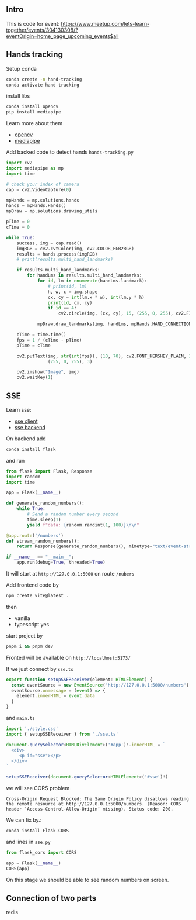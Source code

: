 ## Intro

This is code for event: https://www.meetup.com/lets-learn-together/events/304130308/?eventOrigin=home_page_upcoming_events$all

## Hands tracking

Setup conda

```bash
conda create -n hand-tracking
conda activate hand-tracking
```

install libs

```bash
conda install opencv
pip install mediapipe
```

Learn more about them
- [opencv](https://docs.opencv.org/4.x/d1/dfb/intro.html)
- [mediapipe](https://ai.google.dev/edge/mediapipe/solutions/guide)

Add backed code to detect hands `hands-tracking.py`

```python
import cv2
import mediapipe as mp
import time

# check your index of camera
cap = cv2.VideoCapture(0)

mpHands = mp.solutions.hands
hands = mpHands.Hands()
mpDraw = mp.solutions.drawing_utils

pTime = 0
cTime = 0

while True:
    success, img = cap.read()
    imgRGB = cv2.cvtColor(img, cv2.COLOR_BGR2RGB)
    results = hands.process(imgRGB)
    # print(results.multi_hand_landmarks)

    if results.multi_hand_landmarks:
        for handLms in results.multi_hand_landmarks:
            for id, lm in enumerate(handLms.landmark):
                # print(id, lm)
                h, w, c = img.shape
                cx, cy = int(lm.x * w), int(lm.y * h)
                print(id, cx, cy)
                if id == 4:
                    cv2.circle(img, (cx, cy), 15, (255, 0, 255), cv2.FILLED)

            mpDraw.draw_landmarks(img, handLms, mpHands.HAND_CONNECTIONS)

    cTime = time.time()
    fps = 1 / (cTime - pTime)
    pTime = cTime

    cv2.putText(img, str(int(fps)), (10, 70), cv2.FONT_HERSHEY_PLAIN, 3,
                (255, 0, 255), 3)

    cv2.imshow("Image", img)
    cv2.waitKey(1)
```

## SSE

Learn sse:

- [sse client](https://developer.mozilla.org/en-US/docs/Web/API/Server-sent_events/Using_server-sent_events)
- [sse backend](https://medium.com/@nandagopal05/server-sent-events-with-python-fastapi-f1960e0c8e4b)

On backend add

```bash
conda install flask
```

and run

```python
from flask import Flask, Response
import random
import time

app = Flask(__name__)

def generate_random_numbers():
    while True:
        # Send a random number every second
        time.sleep(1)
        yield f"data: {random.randint(1, 100)}\n\n"

@app.route('/numbers')
def stream_random_numbers():
    return Response(generate_random_numbers(), mimetype="text/event-stream")

if __name__ == "__main__":
    app.run(debug=True, threaded=True)
```

It will start at `http://127.0.0.1:5000` on route `/nubers`

Add frontend code by

```bash
npm create vite@latest .
```

then
- vanilla
- typescript yes

start project by

```bash
pnpm i && pnpm dev
```

Fronted will be available on `http://localhost:5173/`

If we just connect by `sse.ts`

```ts
export function setupSSEReceiver(element: HTMLElement) {
  const eventSource = new EventSource('http://127.0.0.1:5000/numbers')
  eventSource.onmessage = (event) => {
    element.innerHTML = event.data
  }
}
```

and `main.ts`

```ts
import './style.css'
import { setupSSEReceiver } from './sse.ts'

document.querySelector<HTMLDivElement>('#app')!.innerHTML = `
  <div>
     <p id="sse"></p>
  </div>
`

setupSSEReceiver(document.querySelector<HTMLElement>('#sse')!)
```

we will see CORS problem

```
Cross-Origin Request Blocked: The Same Origin Policy disallows reading the remote resource at http://127.0.0.1:5000/numbers. (Reason: CORS header ‘Access-Control-Allow-Origin’ missing). Status code: 200.
```

We can fix by.:

```bash
conda install Flask-CORS
```

and lines in `sse.py`

```python
from flask_cors import CORS

app = Flask(__name__)
CORS(app) 
```

On this stage we should be able to see random numbers on screen.

## Connection of two parts

redis